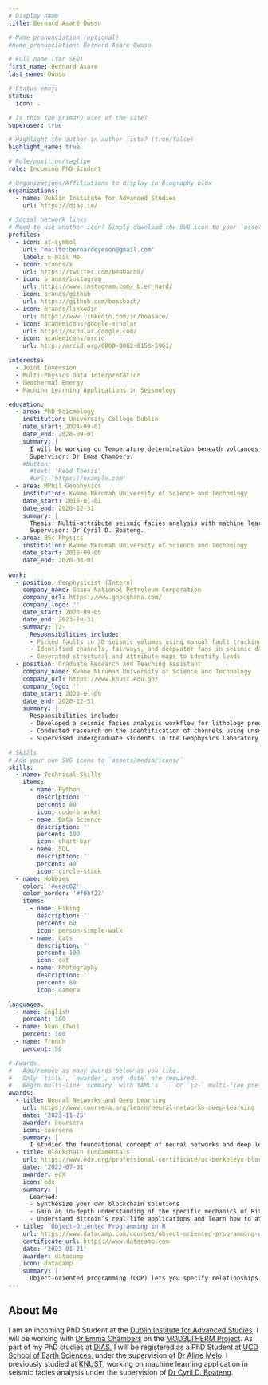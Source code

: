 ```yaml
---
# Display name
title: Bernard Asare Owusu

# Name pronunciation (optional)
#name_pronunciation: Bernard Asare Owusu

# Full name (for SEO)
first_name: Bernard Asare 
last_name: Owusu

# Status emoji
status:
  icon: ☕️

# Is this the primary user of the site?
superuser: true

# Highlight the author in author lists? (true/false)
highlight_name: true

# Role/position/tagline
role: Incoming PhD Student

# Organizations/Affiliations to display in Biography blox
organizations:
  - name: Dublin Institute for Advanced Studies
    url: https://dias.ie/

# Social network links
# Need to use another icon? Simply download the SVG icon to your `assets/media/icons/` folder.
profiles:
  - icon: at-symbol
    url: 'mailto:bernardeyeson@gmail.com'
    label: E-mail Me
  - icon: brands/x
    url: https://twitter.com/benbach9/
  - icon: brands/instagram
    url: https://www.instagram.com/_b.er_nard/
  - icon: brands/github
    url: https://github.com/boasbach/
  - icon: brands/linkedin
    url: https://www.linkedin.com/in/boasare/
  - icon: academicons/google-scholar
    url: https://scholar.google.com/
  - icon: academicons/orcid
    url: http://orcid.org/0000-0002-8150-5961/

interests:
  - Joint Inversion
  - Multi-Physics Data Interpretation
  - Geothermal Energy
  - Machine Learning Applications in Seismology

education:
  - area: PhD Seismology
    institution: University College Dublin
    date_start: 2024-09-01
    date_end: 2028-09-01
    summary: |
      I will be working on Temperature determination beneath volcanoes using geophysical-petrological modelling. 
      Supervisor: Dr Emma Chambers. 
    #button:
      #text: 'Read Thesis'
      #url: 'https://example.com'
  - area: MPhil Geophysics
    institution: Kwame Nkrumah University of Science and Technology
    date_start: 2016-01-01
    date_end: 2020-12-31
    summary: |
      Thesis: Multi-attribute seismic facies analysis with machine learning for reservoir characterization. 
      Supervisor: Dr Cyril D. Boateng.   
  - area: BSc Physics
    institution: Kwame Nkrumah University of Science and Technology
    date_start: 2016-09-09
    date_end: 2020-08-01
      
work:
  - position: Geophysicist (Intern)
    company_name: Ghana National Petroleum Corporation
    company_url: https://www.gnpcghana.com/
    company_logo: ''
    date_start: 2023-09-05
    date_end: 2023-10-31
    summary: |2-
      Responsibilities include:
      - Picked faults in 3D seismic volumes using manual fault tracking and ML-assisted fault prediction.
      - Identified channels, fairways, and deepwater fans in seismic data.
      - Generated structural and attribute maps to identify leads.
  - position: Graduate Research and Teaching Assistant
    company_name: Kwame Nkrumah University of Science and Technology
    company_url: https://www.knust.edu.gh/
    company_logo: ''
    date_start: 2023-01-09
    date_end: 2020-12-31
    summary: |
      Responsibilities include:
      - Developed a seismic facies analysis workflow for lithology prediction using multi-attribute analysis, unsupervised machine learning, and spectral decomposition.
      - Conducted research on the identification of channels using unsupervised waveform clustering and spectral decomposition.
      - Supervised undergraduate students in the Geophysics Laboratory.

# Skills
# Add your own SVG icons to `assets/media/icons/`
skills:
  - name: Technical Skills
    items:
      - name: Python
        description: ''
        percent: 80
        icon: code-bracket
      - name: Data Science
        description: ''
        percent: 100
        icon: chart-bar
      - name: SQL
        description: ''
        percent: 40
        icon: circle-stack
  - name: Hobbies
    color: '#eeac02'
    color_border: '#f0bf23'
    items:
      - name: Hiking
        description: ''
        percent: 60
        icon: person-simple-walk
      - name: Cats
        description: ''
        percent: 100
        icon: cat
      - name: Photography
        description: ''
        percent: 80
        icon: camera

languages:
  - name: English
    percent: 100
  - name: Akan (Twi)
    percent: 100
  - name: French
    percent: 50

# Awards.
#   Add/remove as many awards below as you like.
#   Only `title`, `awarder`, and `date` are required.
#   Begin multi-line `summary` with YAML's `|` or `|2-` multi-line prefix and indent 2 spaces below.
awards:
  - title: Neural Networks and Deep Learning
    url: https://www.coursera.org/learn/neural-networks-deep-learning
    date: '2023-11-25'
    awarder: Coursera
    icon: coursera
    summary: |
      I studied the foundational concept of neural networks and deep learning. By the end, I was familiar with the significant technological trends driving the rise of deep learning; build, train, and apply fully connected deep neural networks; implement efficient (vectorized) neural networks; identify key parameters in a neural network’s architecture; and apply deep learning to your own applications.
  - title: Blockchain Fundamentals
    url: https://www.edx.org/professional-certificate/uc-berkeleyx-blockchain-fundamentals
    date: '2023-07-01'
    awarder: edX
    icon: edx
    summary: |
      Learned:
      - Synthesize your own blockchain solutions
      - Gain an in-depth understanding of the specific mechanics of Bitcoin
      - Understand Bitcoin’s real-life applications and learn how to attack and destroy Bitcoin, Ethereum, smart contracts and Dapps, and alternatives to Bitcoin’s Proof-of-Work consensus algorithm
  - title: 'Object-Oriented Programming in R'
    url: https://www.datacamp.com/courses/object-oriented-programming-with-s3-and-r6-in-r
    certificate_url: https://www.datacamp.com
    date: '2023-01-21'
    awarder: datacamp
    icon: datacamp
    summary: |
      Object-oriented programming (OOP) lets you specify relationships between functions and the objects that they can act on, helping you manage complexity in your code. This is an intermediate level course, providing an introduction to OOP, using the S3 and R6 systems. S3 is a great day-to-day R programming tool that simplifies some of the functions that you write. R6 is especially useful for industry-specific analyses, working with web APIs, and building GUIs.
---
```


## About Me

I am an incoming PhD Student at the [Dublin Institute for Advanced Studies](https://dias.ie/). I will be working with [Dr Emma Chambers](https://www.dias.ie/cosmicphysics/geophysics/geo-staff/geo-dr-emma-chambers/) on the [MOD3LTHERM Project](https://mod3ltherm.ie/). As part of my PhD studies at [DIAS](https://dias.ie/), I will be registered as a PhD Student at [UCD School of Earth Sciences](https://www.ucd.ie/earthsciences/), under the supervision of [Dr Aline Melo](https://people.ucd.ie/aline.melo/). I previously studied at [KNUST](https://knust.edu.gh/), working on machine learning application in seismic facies analysis under the supervision of [Dr Cyril D. Boateng](https://webapps.knust.edu.gh/staff/dirsearch/profile/summary/563472dc7396.html).
